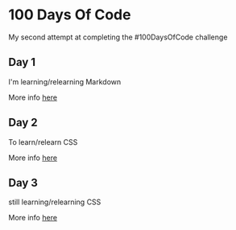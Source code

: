 # 100 Days Of Code

My second attempt at completing the #100DaysOfCode challenge


## Day 1
I'm learning/relearning Markdown

More info [here](Day1/README.md)


## Day 2
To learn/relearn CSS

More info [here](Day2/README.md)


## Day 3
still learning/relearning CSS

More info [here](Day3/README.md)